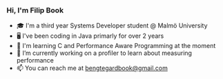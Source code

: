 ### Hi, I'm Filip Book

- 🎓 I'm a third year Systems Developer student @ Malmö University
- 🖥️ I've been coding in Java primarly for over 2 years
- 🌱 I'm learning C and Performance Aware Programming at the moment
- 🔭 I’m currently working on a profiler to learn about measuring performance
- 📫 You can reach me at bengtegardbook@gmail.com
<!--
![](https://raw.githubusercontent.com/insanityandme/github-stats/master/generated/overview.svg#gh-dark-mode-only)
![](https://raw.githubusercontent.com/insanityandme/github-stats/master/generated/overview.svg#gh-light-mode-only)

![](https://raw.githubusercontent.com/insanityandme/github-stats/master/generated/languages.svg#gh-dark-mode-only)
![](https://raw.githubusercontent.com/insanityandme/github-stats/master/generated/languages.svg#gh-light-mode-only)
-->
<!--
**Insanityandme/insanityandme** is a ✨ _special_ ✨ repository because its `README.md` (this file) appears on your GitHub profile.

Here are some ideas to get you started:

- 🔭 I’m currently working on ...
- 🌱 I’m currently learning ...
- 👯 I’m looking to collaborate on ...
- 🤔 I’m looking for help with ...
- 💬 Ask me about ...
- 📫 How to reach me: ...
- 😄 Pronouns: ...
- ⚡ Fun fact: ...
-->
